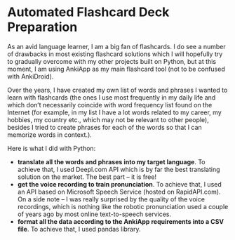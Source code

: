 # Automated Flashcard Deck Preparation
As an avid language learner, I am a big fan of flashcards. I do see a number of drawbacks in most existing flashcard solutions which I will hopefully try to gradually overcome with my other projects built on Python, but at this moment, I am using AnkiApp as my main flashcard tool (not to be confused with AnkiDroid). 

Over the years, I have created my own list of words and phrases I wanted to learn with flashcards (the ones I use most frequently in my daily life and which don’t necessarily coincide with word frequency list found on the Internet (for example, in my list I have a lot words related to my career, my hobbies, my country etc., which may not be relevant to other people), besides I tried to create phrases for each of the words so that I can memorize words in context.).  

Here is what I did with Python: 
* **translate all the words and phrases into my target language**. To achieve that, I used Deepl.com API which is by far the best translating solution on the market. The best part – it is free! 
* **get the voice recording to train pronunciation**. To achieve that, I used an API based on Microsoft Speech Service (hosted on RapidAPI.com). On a side note – I was really surprised by the quality of the voice recordings, which is nothing like the robotic pronunciation used a couple of years ago by most online text-to-speech services. 
* **format all the data according to the AnkiApp requirements into a CSV file**. To achieve that, I used pandas library.



